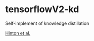 # tensorflowV2-kd
Self-implement of knowledge distillation 

[Hinton et al.](https://arxiv.org/abs/1503.02531)
